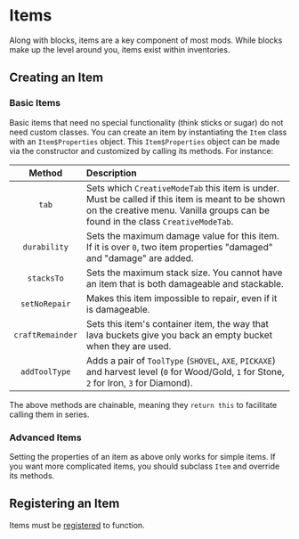 Items
=====

Along with blocks, items are a key component of most mods. While blocks make up the level around you, items exist within inventories.

Creating an Item
----------------

### Basic Items

Basic items that need no special functionality (think sticks or sugar) do not need custom classes. You can create an item by instantiating the `Item` class with an `Item$Properties` object. This `Item$Properties` object can be made via the constructor and customized by calling its methods. For instance:

|         Method         |                  Description                  |
|:----------------------:|:----------------------------------------------|
|         `tab`        | Sets which `CreativeModeTab` this item is under. Must be called if this item is meant to be shown on the creative menu. Vanilla groups can be found in the class `CreativeModeTab`. |
|       `durability`      | Sets the maximum damage value for this item. If it is over `0`, two item properties "damaged" and "damage" are added. |
|     `stacksTo`     | Sets the maximum stack size. You cannot have an item that is both damageable and stackable. |
|      `setNoRepair`     | Makes this item impossible to repair, even if it is damageable. |
|     `craftRemainder`    | Sets this item's container item, the way that lava buckets give you back an empty bucket when they are used. |
|      `addToolType`     | Adds a pair of `ToolType` (`SHOVEL`, `AXE`, `PICKAXE`) and harvest level (`0` for Wood/Gold, `1` for Stone, `2` for Iron, `3` for Diamond). |

The above methods are chainable, meaning they `return this` to facilitate calling them in series.

### Advanced Items

Setting the properties of an item as above only works for simple items. If you want more complicated items, you should subclass `Item` and override its methods.

Registering an Item
-------------------

Items must be [registered][registering] to function.

[registering]: ../concepts/registries.md#methods-for-registering
